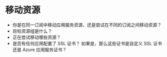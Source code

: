 <properties
    pageTitle="Scoping questions for Moving resources"
    description="移动资源"
    service="microsoft.web"
    authors="shrahman"
    selfHelpType="supportTopicBasedScopingQuestions"
    supportTopicIds="32581619"
    productPesIds="14748"
    cloudEnvironments="public"
/>


# <a name="moving-resources"></a>移动资源
* 你是在同一订阅中移动应用服务资源，还是尝试在不同的订阅之间移动资源？
* 目标资源组是什么？
* 正在尝试移动哪些资源？ 
* 是否有任何应用配置了 SSL 证书？ 如果是，那么这些证书是自定义 SSL 证书还是 Azure 应用服务证书？

